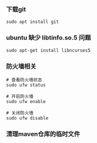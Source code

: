 





### 下载git

```shell
sudo apt install git
```

### ubuntu 缺少 libtinfo.so.5 问题

```shell
sudo apt-get install libncurses5
```

### 防火墙相关

```shell
# 查看防火墙状态
sudo ufw status

# 开启防火墙
sudo ufw enable

# 关闭防火墙
sudo ufw disable
```

### 清理maven仓库的临时文件

```shell
```

